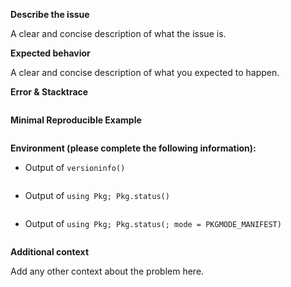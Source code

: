 **Describe the issue**

A clear and concise description of what the issue is.

**Expected behavior**

A clear and concise description of what you expected to happen.

**Error & Stacktrace**

```julia

```

**Minimal Reproducible Example**

```julia

```

**Environment (please complete the following information):**

  - Output of `versioninfo()`

```julia

```

  - Output of `using Pkg; Pkg.status()`

```julia

```

  - Output of `using Pkg; Pkg.status(; mode = PKGMODE_MANIFEST)`

```julia

```

**Additional context**

Add any other context about the problem here.
